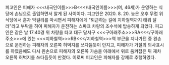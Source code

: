 피고인은 피해자 <<<내국인이름>>>B<<</내국인이름>>>(여, 46세)가 운영하는 식당에 손님으로 출입하면서 알게 된 사이이다.
피고인은 2020. 8. 20. 늦은 오후 무렵 위 식당에서 혼자 막걸리를 마시면서 피해자에게 "퇴근하는 길에 지하철역까지 태워 달라"라고 부탁을 하여 피해자가 운전하는 스파크 차량의 조수석에 탑승하게 되었다.
피고인은 같은 날 17:40경 위 차량을 타고 대구 달서구 <<<구아래주소>>>RA<<</구아래주소>>>에 있는 <<<지하철역>>>RB<<</지하철역>>>역 부근을 지나가던 중 왼손으로 운전하는 피해자의 오른쪽 허벅지를 쓰다듬듯이 만지고, 피해자가 거절의 의사표시를 하였음에도 다시 왼손으로 피해자의 오른쪽 가슴을 아래에서 위로 움켜잡은 뒤 재차 오른쪽 허벅지를 쓰다듬듯이 만졌다.
이로써 피고인은 피해자를 강제로 추행하였다.